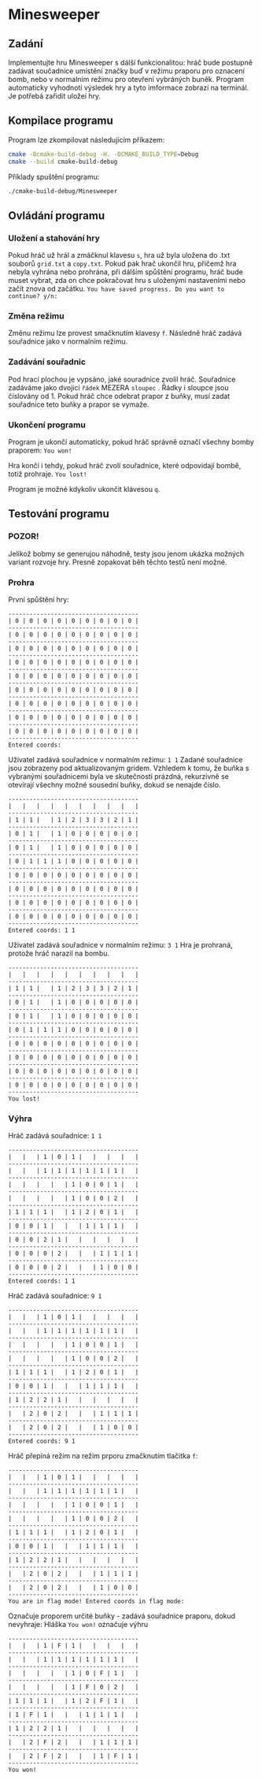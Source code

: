 # Minesweeper

## Zadání
Implementujte hru Minesweeper s dálší funkcionalitou:
hráč bude postupně zadávat součadnice umístění značky buď v režimu praporu pro oznacení bomb, 
nebo v normalním režimu pro otevření vybráných buněk.
Program automaticky vyhodnotí výsledek hry a tyto imformace zobrazí na terminál.
Je potřebá zařidit uložeí hry.

## Kompilace programu
Program lze zkompilovat následujícím příkazem:
```bash
cmake -Bcmake-build-debug -H. -DCMAKE_BUILD_TYPE=Debug
cmake --build cmake-build-debug
```

Příklady spuštění programu:
```bash
./cmake-build-debug/Minesweeper
```

## Ovládání programu

### Uložení a stahování hry

Pokud hráč už hrál a zmáčknul klavesu `s`, hra už byla uložena do .txt souborů `grid.txt` a `copy.txt`. 
Pokud pak hrač ukončil hru, přičemž hra nebyla vyhrána nebo prohrána, při dálším spůštění programu, hráč bude muset vybrat,
zda on chce pokračovat hru s uloženými nastaveními nebo začít znova od začátku.
`You have saved progress. Do you want to continue? y/n:`

### Změna režimu
Změnu režimu lze provest smačknutím klavesy `f`.
Následně hráč zadává souřadnice jako v normalním režimu.

### Zadávání souřadnic
Pod hrací plochou je vypsáno, jaké souradnice zvolil hráč.
Souřadnice zadáváme jako dvojici `řádek` MEZERA `sloupec` . Řádky i sloupce jsou číslovány od 1.
Pokud hráč chce odebrat prapor z buňky, musí zadat souřadnice teto buňky a prapor se vymaže.

### Ukončení programu
Program je ukončí automaticky, pokud hráč správně označí všechny bomby praporem:
`You won!`

Hra končí i tehdy, pokud hráč zvolí souřadnice, 
které odpovidají bombě, totiž prohraje.
`You lost!`

Program je možné kdykoliv ukončit klávesou `q`.

## Testování programu

### POZOR! 
Jelikož bobmy se generujou náhodně, testy jsou jenom ukázka možných variant
rozvoje hry. Presně zopakovat běh těchto testů není možné.

### Prohra

První spůštění hry:
```
-------------------------------------
| 0 | 0 | 0 | 0 | 0 | 0 | 0 | 0 | 0 |
-------------------------------------
| 0 | 0 | 0 | 0 | 0 | 0 | 0 | 0 | 0 |
-------------------------------------
| 0 | 0 | 0 | 0 | 0 | 0 | 0 | 0 | 0 |
-------------------------------------
| 0 | 0 | 0 | 0 | 0 | 0 | 0 | 0 | 0 |
-------------------------------------
| 0 | 0 | 0 | 0 | 0 | 0 | 0 | 0 | 0 |
-------------------------------------
| 0 | 0 | 0 | 0 | 0 | 0 | 0 | 0 | 0 |
-------------------------------------
| 0 | 0 | 0 | 0 | 0 | 0 | 0 | 0 | 0 |
-------------------------------------
| 0 | 0 | 0 | 0 | 0 | 0 | 0 | 0 | 0 |
-------------------------------------
| 0 | 0 | 0 | 0 | 0 | 0 | 0 | 0 | 0 |
-------------------------------------
Entered coords: 
```

Uživatel zadává souřadnice v normalním režimu: `1 1`
Zadané souřadnice jsou zobrazeny pod aktualizovaným gridem.
Vzhledem k tomu, že buňka s vybranými souřadnicemi byla ve skutečnosti prázdná,
rekurzivně se otevírají všechny možné sousední buňky, dokud se nenajde číslo.
```
-------------------------------------
|   |   |   |   |   |   |   |   |   |
-------------------------------------
| 1 | 1 |   | 1 | 2 | 3 | 3 | 2 | 1 |
-------------------------------------
| 0 | 1 |   | 1 | 0 | 0 | 0 | 0 | 0 |
-------------------------------------
| 0 | 1 |   | 1 | 0 | 0 | 0 | 0 | 0 |
-------------------------------------
| 0 | 1 | 1 | 1 | 0 | 0 | 0 | 0 | 0 |
-------------------------------------
| 0 | 0 | 0 | 0 | 0 | 0 | 0 | 0 | 0 |
-------------------------------------
| 0 | 0 | 0 | 0 | 0 | 0 | 0 | 0 | 0 |
-------------------------------------
| 0 | 0 | 0 | 0 | 0 | 0 | 0 | 0 | 0 |
-------------------------------------
| 0 | 0 | 0 | 0 | 0 | 0 | 0 | 0 | 0 |
-------------------------------------
Entered coords: 1 1
```

Uživatel zadává souřadnice v normalním režimu: `3 1`
Hra je prohraná, protože hráč narazil na bombu.
```
-------------------------------------
|   |   |   |   |   |   |   |   |   |
-------------------------------------
| 1 | 1 |   | 1 | 2 | 3 | 3 | 2 | 1 |
-------------------------------------
| 0 | 1 |   | 1 | 0 | 0 | 0 | 0 | 0 |
-------------------------------------
| 0 | 1 |   | 1 | 0 | 0 | 0 | 0 | 0 |
-------------------------------------
| 0 | 1 | 1 | 1 | 0 | 0 | 0 | 0 | 0 |
-------------------------------------
| 0 | 0 | 0 | 0 | 0 | 0 | 0 | 0 | 0 |
-------------------------------------
| 0 | 0 | 0 | 0 | 0 | 0 | 0 | 0 | 0 |
-------------------------------------
| 0 | 0 | 0 | 0 | 0 | 0 | 0 | 0 | 0 |
-------------------------------------
| 0 | 0 | 0 | 0 | 0 | 0 | 0 | 0 | 0 |
-------------------------------------
You lost!
```

### Výhra

Hráč zadává souřadnice: `1 1`
```
-------------------------------------
|   |   | 1 | 0 | 1 |   |   |   |   |
-------------------------------------
|   |   | 1 | 1 | 1 | 1 | 1 | 1 |   |
-------------------------------------
|   |   |   |   | 1 | 0 | 0 | 1 |   |
-------------------------------------
|   |   |   |   | 1 | 0 | 0 | 2 |   |
-------------------------------------
| 1 | 1 | 1 |   | 1 | 2 | 0 | 1 |   |
-------------------------------------
| 0 | 0 | 1 |   |   | 1 | 1 | 1 |   |
-------------------------------------
| 0 | 0 | 2 | 1 |   |   |   |   |   |
-------------------------------------
| 0 | 0 | 0 | 2 |   |   | 1 | 1 | 1 |
-------------------------------------
| 0 | 0 | 0 | 2 |   |   | 1 | 0 | 0 |
-------------------------------------
Entered coords: 1 1
```
Hráč zadává souřadnice: `9 1`
```
-------------------------------------
|   |   | 1 | 0 | 1 |   |   |   |   |
-------------------------------------
|   |   | 1 | 1 | 1 | 1 | 1 | 1 |   |
-------------------------------------
|   |   |   |   | 1 | 0 | 0 | 1 |   |
-------------------------------------
|   |   |   |   | 1 | 0 | 0 | 2 |   |
-------------------------------------
| 1 | 1 | 1 |   | 1 | 2 | 0 | 1 |   |
-------------------------------------
| 0 | 0 | 1 |   |   | 1 | 1 | 1 |   |
-------------------------------------
| 1 | 2 | 2 | 1 |   |   |   |   |   |
-------------------------------------
|   | 2 | 0 | 2 |   |   | 1 | 1 | 1 |
-------------------------------------
|   | 2 | 0 | 2 |   |   | 1 | 0 | 0 |
-------------------------------------
Entered coords: 9 1
```

Hráč přepíná režim na režim prporu zmačknutím tlačitka `f`:
```
-------------------------------------
|   |   | 1 | 0 | 1 |   |   |   |   |
-------------------------------------
|   |   | 1 | 1 | 1 | 1 | 1 | 1 |   |
-------------------------------------
|   |   |   |   | 1 | 0 | 0 | 1 |   |
-------------------------------------
|   |   |   |   | 1 | 0 | 0 | 2 |   |
-------------------------------------
| 1 | 1 | 1 |   | 1 | 2 | 0 | 1 |   |
-------------------------------------
| 0 | 0 | 1 |   |   | 1 | 1 | 1 |   |
-------------------------------------
| 1 | 2 | 2 | 1 |   |   |   |   |   |
-------------------------------------
|   | 2 | 0 | 2 |   |   | 1 | 1 | 1 |
-------------------------------------
|   | 2 | 0 | 2 |   |   | 1 | 0 | 0 |
-------------------------------------
You are in flag mode! Entered coords in flag mode:
```
Označuje proporem určité buňky - zadává souřadnice praporu, dokud nevyhraje:
Hláška `You won!` označuje výhru
```
-------------------------------------
|   |   | 1 | F | 1 |   |   |   |   |
-------------------------------------
|   |   | 1 | 1 | 1 | 1 | 1 | 1 |   |
-------------------------------------
|   |   |   |   | 1 | 0 | F | 1 |   |
-------------------------------------
|   |   |   |   | 1 | F | 0 | 2 |   |
-------------------------------------
| 1 | 1 | 1 |   | 1 | 2 | F | 1 |   |
-------------------------------------
| 1 | F | 1 |   |   | 1 | 1 | 1 |   |
-------------------------------------
| 1 | 2 | 2 | 1 |   |   |   |   |   |
-------------------------------------
|   | 2 | F | 2 |   |   | 1 | 1 | 1 |
-------------------------------------
|   | 2 | F | 2 |   |   | 1 | F | 1 |
-------------------------------------
You won!
```





